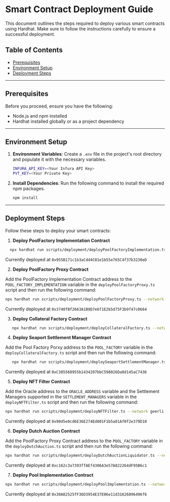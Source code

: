 # Smart Contract Deployment Guide

This document outlines the steps required to deploy various smart contracts using Hardhat. Make sure to follow the instructions carefully to ensure a successful deployment.

## Table of Contents

- [Prerequisites](#prerequisites)
- [Environment Setup](#environment-setup)
- [Deployment Steps](#deployment-steps)

---

## Prerequisites

Before you proceed, ensure you have the following:

- Node.js and npm installed
- Hardhat installed globally or as a project dependency

---

## Environment Setup

1. **Environment Variables**: Create a `.env` file in the project's root directory and populate it with the necessary variables.

   ```bash
   INFURA_API_KEY=<Your Infura API Key>
   PVT_KEY=<Your Private Key>
   ```

2. **Install Dependencies**: Run the following command to install the required npm packages.

   ```bash
   npm install
   ```

---

## Deployment Steps

Follow these steps to deploy your smart contracts:

1. **Deploy PoolFactory Implementation Contract**

```bash
  npx hardhat run scripts/deployment/deployPoolFactoryImplementation.ts --network goerli
```

Currently deployed at `0x955B171c1b3aCdd4C01e1b55e765C4f37b3230eD`

2. **Deploy PoolFactory Proxy Contract**

Add the PoolFactory Implementation Contract address to the `POOL_FACTORY_IMPLEMENTATION` variable in the `deployPoolFactoryProxy.ts` script and then run the following command:

```bash
npx hardhat run scripts/deployment/deployPoolFactoryProxy.ts --network goerli
```

Currently deployed at `0x3740fBf2663A1B9D7e6f1E2b5d75F3b9f47c0664`

3. **Deploy Collateral Factory Contract**

```bash
   npx hardhat run scripts/deployment/deployCollateralFactory.ts --network goerli
```

4. **Deploy Seaport Settlement Manager Contract**

Add the Pool Factory Porxy address to the `POOL_FACTORY` variable in the `deployCollateralFactory.ts` script and then run the following command:

```bash
   npx hardhat run scripts/deployment/deploySeaportSettlementManager.ts --network goerli
```

Currently deployed at `0xC385568955b1434207bbC598026Da0d145aC7436`

5. **Deploy NFT Filter Contract**

Add the Oracle address to the `ORACLE_ADDRESS` variable and the Settlement Managers supported in the `SETTLEMENT_MANAGERS` variable in the `deployNFTFilter.ts` script and then run the following command:

```bash
npx hardhat run scripts/deployment/deployNFTFilter.ts --network goerli
```

Currently deployed at `0x90d5e0cd6E36E274Ed801F1b5a01Af0f2e379D10`

6. **Deploy Dutch Auction Contract**

Add the PoolFactory Proxy Contract address to the `POOL_FACTORY` variable in the `deployDutchAuction.ts` script and then run the following command:

```bash
npx hardhat run scripts/deployment/deployDutchAuctionLiquidator.ts --network goerli
```

Currently deployed at `0xc162c3a7393ffAEf4306A3e57A822264dF95B6c1`

7. **Deploy Pool Implementation Contract**

```bash
npx hardhat run scripts/deployment/deployPoolImplementation.ts --network goerli
```

Currently deployed at `0x30A82525fF36D3954E37E06e11d31626896496f6`
